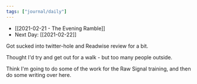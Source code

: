 ```yaml
---
tags: ["journal/daily"]
---
```

- [[2021-02-21 - The Evening Ramble]]
- Next Day: [[2021-02-22]]

Got sucked into twitter-hole and Readwise review for a bit.

Thought I'd try and get out for a walk - but too many people outside. 

Think I'm going to do some of the work for the Raw Signal training, and then do some writing over here. 

